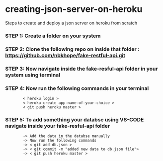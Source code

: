 # creating-json-server-on-heroku
Steps to create and deploy a json server on heroku from scratch 
### STEP 1: Create a folder on your system
### STEP 2: Clone the following repo on inside that folder : https://github.com/nbkhope/fake-restful-api.git
### STEP 3: Now navigate inside the fake-resful-api folder in your system using terminal
### STEP 4: Now run the following commands in your terminal 
            < heroku login >
            < heroku create app-name-of-your-choice >
            < git push heroku master >
### STEP 5: To add something your databse using VS-CODE navigate inside your fake-resful-api folder 
            -> Add the data in the databse manually 
            -> Now run the following commands 
            -> < git add db.json >
            -> < git commit -m "added new data to db.json file">
            -> < git push heroku master >
